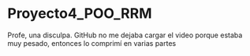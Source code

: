 # Proyecto4_POO_RRM

Profe, una disculpa. GitHub no me dejaba cargar el video porque estaba muy pesado, entonces lo comprimí en varias partes
